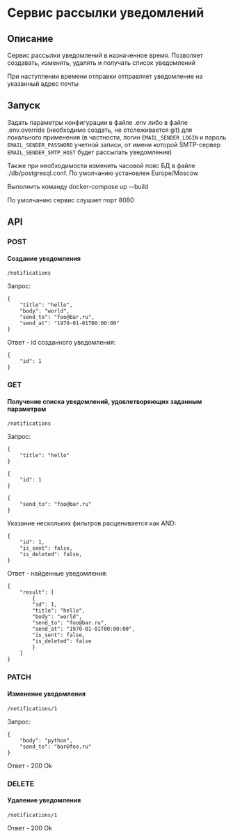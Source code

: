 # Сервис рассылки уведомлений
## Описание
Сервис рассылки уведомлений в назначенное время. Позволяет создавать, изменять, удалять и получать список уведомлений

При наступлении времени отправки отправляет уведомление на указанный адрес почты

## Запуск
Задать параметры конфигурации в файле .env либо в файле .env.override (необходимо создать, не отслеживается git) для локального применения (в частности, логин `EMAIL_SENDER_LOGIN` и пароль `EMAIL_SENDER_PASSWORD` учетной записи, от имени которой SMTP-сервер `EMAIL_SENDER_SMTP_HOST` будет рассылать уведомления)

Также при необходимости изменить часовой пояс БД в файле ./db/postgresql.conf. По умолчанию установлен Europe/Moscow

Выполнить команду docker-compose up --build

По умолчанию сервис слушает порт 8080
## API
### POST
#### Создание уведомления
`/notifications`

Запрос:
```
{
    "title": "hello",
    "body": "world",
    "send_to": "foo@bar.ru",
    "send_at": "1970-01-01T00:00:00"
}
```
Ответ - id созданного уведомления:
```
{
    "id": 1
}
```

### GET
#### Получение списка уведомлений, удовлетворяющих заданным параметрам
`/notifications`

Запрос:
```
{
    "title": "hello"
}
```
```
{
    "id": 1
}
```
```
{
    "send_to": "foo@bar.ru"
}
```
Указание нескольких фильтров расценивается как AND:
```
{
    "id": 1,
    "is_sent": false,
    "is_deleted": false,
}
```

Ответ - найденные уведомления:
```
{
    "result": [
        {
        "id": 1,
        "title": "hello",
        "body": "world",
        "send_to": "foo@bar.ru",
        "send_at": "1970-01-01T00:00:00",
        "is_sent": false,
        "is_deleted": false
        }
    ]
}
```
### PATCH
#### Изменение уведомления
`/notifications/1`

Запрос:
```
{
    "body": "python",
    "send_to": "bar@foo.ru"
}
```
Ответ - 200 Ok
### DELETE
#### Удаление уведомления
`/notifications/1`

Ответ - 200 Ok
